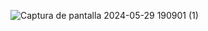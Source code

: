 ![Captura de pantalla 2024-05-29 190901 (1)](https://github.com/SaruGGS/SaruGGS/assets/93264560/50646060-18d4-451a-a8ca-483ae13d1463)
